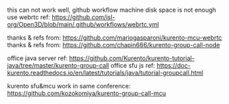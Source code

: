 this can not work well, github workflow machine disk space is not enough
use webrtc 
ref: https://github.com/isl-org/Open3D/blob/main/.github/workflows/webrtc.yml

thanks & refs from: https://github.com/mariogasparoni/kurento-mcu-webrtc
thanks & refs from: https://github.com/chapin666/kurento-group-call-node


office java server ref: 
https://github.com/Kurento/kurento-tutorial-java/tree/master/kurento-group-call
office sfu js ref:
https://doc-kurento.readthedocs.io/en/latest/tutorials/java/tutorial-groupcall.html

kurento sfu&mcu work in same conference:
https://github.com/kozokomiya/kurento-group-call-mcu

